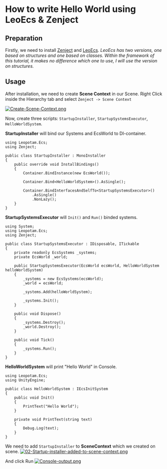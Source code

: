 # How to write Hello World using LeoEcs & Zenject

## Preparation
Firstly, we need to install [Zenject](https://github.com/modesttree/Zenject) and [LeoEcs](https://github.com/Leopotam/ecs).
*LeoEcs has two versions, one based on structures and one based on classes. 
Within the framework of this tutorial, it makes no difference which one to use, I will use the version on structures.*

## Usage
After installation, we need to create **Scene Context** in our Scene. 
Right Click inside the Hierarchy tab and select `Zenject -> Scene Context`

[![Create-Scene-Context.png](https://i.postimg.cc/vTymBgmk/Create-Scene-Context.png)](https://postimg.cc/S2Z41KCf)

Now, create three scripts: `StartupInstaller`, `StartupSystemsExecutor`, `HelloWorldSystem`.

**StartupInstaller** will bind our Systems and EcsWorld to DI-container.
```
using Leopotam.Ecs;
using Zenject;

public class StartupInstaller : MonoInstaller
{
    public override void InstallBindings()
    {
        Container.BindInstance(new EcsWorld());

        Container.Bind<HelloWorldSystem>().AsSingle();

        Container.BindInterfacesAndSelfTo<StartupSystemsExecutor>()
            .AsSingle()
            .NonLazy();
    }
}
```

**StartupSystemsExecutor** will `Init()` and `Run()` binded systems.

```
using System;
using Leopotam.Ecs;
using Zenject;

public class StartupSystemsExecutor : IDisposable, ITickable
{
    private readonly EcsSystems _systems;
    private EcsWorld _world;

    public StartupSystemsExecutor(EcsWorld ecsWorld, HelloWorldSystem helloWorldSystem)
    {
        _systems = new EcsSystems(ecsWorld);
        _world = ecsWorld;

        _systems.Add(helloWorldSystem);
        
        _systems.Init();
    }
    
    public void Dispose()
    {
        _systems.Destroy();
        _world.Destroy();
    }

    public void Tick()
    {
        _systems.Run();
    }
}
```

**HelloWorldSystem** will print "Hello World" in Console.
```
using Leopotam.Ecs;
using UnityEngine;

public class HelloWorldSystem : IEcsInitSystem
{
    public void Init()
    {
        PrintText("Hello World");
    }

    private void PrintText(string text)
    {
        Debug.Log(text);
    }
}
```

We need to add `StartupInstaller` to **SceneContext** which we created on scene.
[![02-Startup-installer-added-to-scene-context.png](https://i.postimg.cc/FsfycwFZ/02-Startup-installer-added-to-scene-context.png)](https://postimg.cc/6yX4xjv2)

And click Run
[![Console-output.png](https://i.postimg.cc/Qx0M8MZY/Console-output.png)](https://postimg.cc/YhL78M9Q)
